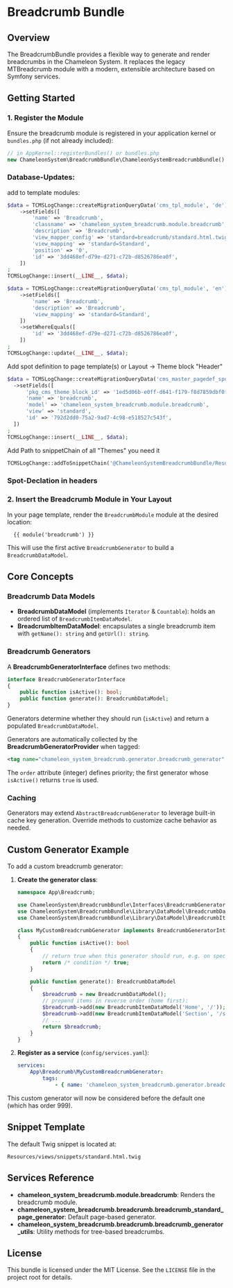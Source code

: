 # Breadcrumb Bundle

## Overview
The BreadcrumbBundle provides a flexible way to generate and render breadcrumbs in the Chameleon System.
It replaces the legacy MTBreadcrumb module with a modern, extensible architecture based on Symfony services.

## Getting Started
### 1. Register the Module
Ensure the breadcrumb module is registered in your application kernel or `bundles.php` (if not already included):
```php
// in AppKernel::registerBundles() or bundles.php
new ChameleonSystem\BreadcrumbBundle\ChameleonSystemBreadcrumbBundle(),
```

### Database-Updates:

add to template modules:
```php
$data = TCMSLogChange::createMigrationQueryData('cms_tpl_module', 'de')
    ->setFields([
        'name' => 'Breadcrumb',
        'classname' => 'chameleon_system_breadcrumb.module.breadcrumb',
        'description' => 'Breadcrumb',
        'view_mapper_config' => 'standard=breadcrumb/standard.html.twig',
        'view_mapping' => 'standard=Standard',
        'position' => '0',
        'id' => '3dd468ef-d79e-d271-c72b-d8526786ea0f',
    ])
;
TCMSLogChange::insert(__LINE__, $data);

$data = TCMSLogChange::createMigrationQueryData('cms_tpl_module', 'en')
    ->setFields([
        'name' => 'Breadcrumb',
        'description' => 'Breadcrumb',
        'view_mapping' => 'standard=Standard',
    ])
    ->setWhereEquals([
        'id' => '3dd468ef-d79e-d271-c72b-d8526786ea0f',
    ])
;
TCMSLogChange::update(__LINE__, $data);
 ```

Add spot definition to page template(s) or Layout -> Theme block "Header"
```php
$data = TCMSLogChange::createMigrationQueryData('cms_master_pagedef_spot', 'de')
  ->setFields([
      'pkg_cms_theme_block_id' => '1ed5d06b-e0ff-d641-f179-f8d7859dbf0f',
      'name' => 'breadcrumb',
      'model' => 'chameleon_system_breadcrumb.module.breadcrumb',
      'view' => 'standard',
      'id' => '792d2dd0-75a2-9ad7-4c98-e518527c543f',
  ])
;
TCMSLogChange::insert(__LINE__, $data);
```

Add Path to snippetChain of all "Themes" you need it
```php
TCMSLogChange::addToSnippetChain('@ChameleonSystemBreadcrumbBundle/Resources/views', '@ChameleonSystemGoogleTagManagerBundle/Resources/views', ['53da5ef1-d266-9fdb-2313-860528fe4bf3', '151569e1-0799-19b5-b245-03df38a9f703']);
```



### Spot-Declation in headers


### 2. Insert the Breadcrumb Module in Your Layout
In your page template, render the `BreadcrumbModule` module at the desired location:

```twig
  {{ module('breadcrumb') }}
```

This will use the first active `BreadcrumbGenerator` to build a `BreadcrumbDataModel`.

## Core Concepts

### Breadcrumb Data Models
- **BreadcrumbDataModel** (implements `Iterator` & `Countable`): holds an ordered list of `BreadcrumbItemDataModel`.
- **BreadcrumbItemDataModel**: encapsulates a single breadcrumb item with `getName(): string` and `getUrl(): string`.

### Breadcrumb Generators
A **BreadcrumbGeneratorInterface** defines two methods:
```php
interface BreadcrumbGeneratorInterface
{
    public function isActive(): bool;
    public function generate(): BreadcrumbDataModel;
}
```
Generators determine whether they should run (`isActive`) and return a populated `BreadcrumbDataModel`.

Generators are automatically collected by the **BreadcrumbGeneratorProvider** when tagged:
```xml
<tag name="chameleon_system_breadcrumb.generator.breadcrumb_generator" order="100" />
```
The `order` attribute (integer) defines priority; the first generator whose `isActive()` returns `true` is used.

### Caching
Generators may extend `AbstractBreadcrumbGenerator` to leverage built-in cache key generation. Override methods
to customize cache behavior as needed.

## Custom Generator Example
To add a custom breadcrumb generator:

1. **Create the generator class**:
    ```php
    namespace App\Breadcrumb;

    use ChameleonSystem\BreadcrumbBundle\Interfaces\BreadcrumbGeneratorInterface;
    use ChameleonSystem\BreadcrumbBundle\Library\DataModel\BreadcrumbDataModel;
    use ChameleonSystem\BreadcrumbBundle\Library\DataModel\BreadcrumbItemDataModel;

    class MyCustomBreadcrumbGenerator implements BreadcrumbGeneratorInterface
    {
        public function isActive(): bool
        {
            // return true when this generator should run, e.g. on specific pages
            return /* condition */ true;
        }

        public function generate(): BreadcrumbDataModel
        {
            $breadcrumb = new BreadcrumbDataModel();
            // prepend items in reverse order (home first):
            $breadcrumb->add(new BreadcrumbItemDataModel('Home', '/'));
            $breadcrumb->add(new BreadcrumbItemDataModel('Section', '/section'));
            // ...
            return $breadcrumb;
        }
    }
    ```

2. **Register as a service** (`config/services.yaml`):
    ```yaml
    services:
        App\Breadcrumb\MyCustomBreadcrumbGenerator:
            tags:
                - { name: 'chameleon_system_breadcrumb.generator.breadcrumb_generator', order: 50 }
    ```

This custom generator will now be considered before the default one (which has order 999).

## Snippet Template
The default Twig snippet is located at:
```
Resources/views/snippets/standard.html.twig
```
## Services Reference
- **chameleon_system_breadcrumb.module.breadcrumb**: Renders the breadcrumb module.
- **chameleon_system_breadcrumb.breadcrumb.breadcrumb_standard_page_generator**: Default page-based generator.
- **chameleon_system_breadcrumb.breadcrumb.breadcrumb_generator_utils**: Utility methods for tree-based breadcrumbs.

## License
This bundle is licensed under the MIT License. See the `LICENSE` file in the project root for details.